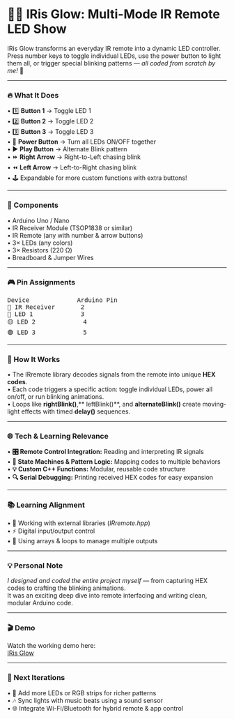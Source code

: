 # 🌈📡 IRis Glow: Multi-Mode IR Remote LED Show

IRis Glow transforms an everyday IR remote into a dynamic LED controller.<br>
Press number keys to toggle individual LEDs, use the power button to light them all, or trigger special blinking patterns — _all coded from scratch by me!_ 💪
________________________________________
### 🔥 What It Does

•	1️⃣ **Button 1** → Toggle LED 1<br>
•	2️⃣ **Button 2** → Toggle LED 2<br>
•	3️⃣ **Button 3** → Toggle LED 3<br>
•	🔘 **Power Button** → Turn all LEDs ON/OFF together<br>
•	▶️ **Play Button** → Alternate Blink pattern<br>
•	⏩ **Right Arrow** → Right-to-Left chasing blink<br>
•	⏪ **Left Arrow** → Left-to-Right chasing blink<br>
•	🕹️ Expandable for more custom functions with extra buttons!<br>
________________________________________
### 🧰 Components

•	Arduino Uno / Nano<br>
•	IR Receiver Module (TSOP1838 or similar)<br>
•	IR Remote (any with number & arrow buttons)<br>
•	3× LEDs (any colors)<br>
•	3× Resistors (220 Ω)<br>
•	Breadboard & Jumper Wires<br>
________________________________________
### 🎮 Pin Assignments
<pre>
Device	           Arduino Pin
📡 IR Receiver       2     	
🔴 LED 1             3             
🟡 LED 2             4	           
🟢 LED 3             5	           
</pre>
________________________________________
### 🧠 How It Works

•	The IRremote library decodes signals from the remote into unique **HEX codes**.<br>
•	Each code triggers a specific action: toggle individual LEDs, power all on/off, or run blinking animations.<br>
•	Loops like **rightBlink()**,** leftBlink()**, and **alternateBlink()** create moving-light effects with timed **delay()** sequences.<br>
________________________________________
### 🌐 Tech & Learning Relevance

•	**🎛️ Remote Control Integration:** Reading and interpreting IR signals<br>
•	**🧩 State Machines & Pattern Logic:** Mapping codes to multiple behaviors<br>
•	**💡 Custom C++ Functions:** Modular, reusable code structure<br>
•	**🔍 Serial Debugging:** Printing received HEX codes for easy expansion<br>
________________________________________
### 📚 Learning Alignment

•	📘 Working with external libraries (_IRremote.hpp_)<br>
•	⚡ Digital input/output control<br>
•	🔄 Using arrays & loops to manage multiple outputs<br>
________________________________________
### 💡 Personal Note

_I designed and coded the entire project myself_ — from capturing HEX codes to crafting the blinking animations.<br>
It was an exciting deep dive into remote interfacing and writing clean, modular Arduino code.<br>
________________________________________
### 🎬 Demo

Watch the working demo here:<br>
<a href = "https://drive.google.com/file/d/141xf-gQXNV9LvTlSb959_BJH-enMt4HP/view?usp=drivesdk">IRis Glow</a>
________________________________________
### 🚀 Next Iterations

•	🔧 Add more LEDs or RGB strips for richer patterns<br>
•	🎶 Sync lights with music beats using a sound sensor<br>
•	🌐 Integrate Wi-Fi/Bluetooth for hybrid remote & app control<br>
